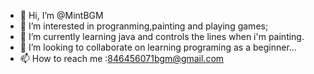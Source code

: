 - 👋 Hi, I’m @MintBGM
- 👀 I’m interested in progranming,painting and playing games;
- 🌱 I’m currently learning java and controls the lines when i'm painting.
- 💞️ I’m looking to collaborate on learning programing as a beginner...
- 📫 How to reach me :846456071bgm@gmail.com
